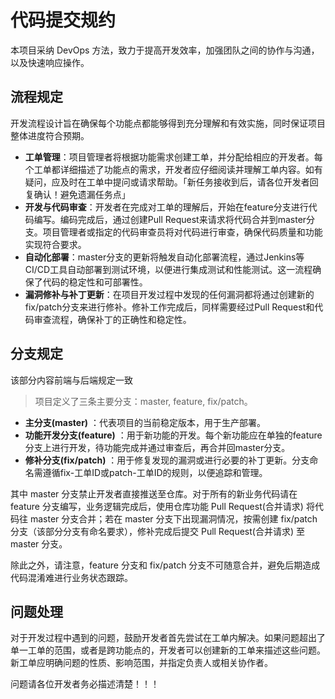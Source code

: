 # 代码提交规约

本项目采纳 DevOps 方法，致力于提高开发效率，加强团队之间的协作与沟通，以及快速响应操作。

## 流程规定

开发流程设计旨在确保每个功能点都能够得到充分理解和有效实施，同时保证项目整体进度符合预期。

- **工单管理**：项目管理者将根据功能需求创建工单，并分配给相应的开发者。每个工单都详细描述了功能点的需求，开发者应仔细阅读并理解工单内容。如有疑问，应及时在工单中提问或请求帮助。「新任务接收到后，请各位开发者回复确认！避免遗漏任务点」
- **开发与代码审查**：开发者在完成对工单的理解后，开始在feature分支进行代码编写。编码完成后，通过创建Pull Request来请求将代码合并到master分支。项目管理者或指定的代码审查员将对代码进行审查，确保代码质量和功能实现符合要求。
- **自动化部署**：master分支的更新将触发自动化部署流程，通过Jenkins等CI/CD工具自动部署到测试环境，以便进行集成测试和性能测试。这一流程确保了代码的稳定性和可部署性。
- **漏洞修补与补丁更新**：在项目开发过程中发现的任何漏洞都将通过创建新的fix/patch分支来进行修补。修补工作完成后，同样需要经过Pull Request和代码审查流程，确保补丁的正确性和稳定性。

## 分支规定

该部分内容前端与后端规定一致

> 项目定义了三条主要分支：master, feature, fix/patch。

- **主分支(master)** ：代表项目的当前稳定版本，用于生产部署。
- **功能开发分支(feature)** ：用于新功能的开发。每个新功能应在单独的feature分支上进行开发，待功能完成并通过审查后，再合并回master分支。
- **修补分支(fix/patch)** ：用于修复发现的漏洞或进行必要的补丁更新。分支命名需遵循fix-工单ID或patch-工单ID的规则，以便追踪和管理。

其中 master 分支禁止开发者直接推送至仓库。对于所有的新业务代码请在 feature 分支编写，业务逻辑完成后，使用仓库功能 Pull Request(合并请求) 将代码往 master 分支合并；若在 master 分支下出现漏洞情况，按需创建 fix/patch 分支（该部分分支有命名要求），修补完成后提交 Pull Request(合并请求) 至 master 分支。

除此之外，请注意，feature 分支和 fix/patch 分支不可随意合并，避免后期造成代码混淆难进行业务状态跟踪。

## 问题处理

对于开发过程中遇到的问题，鼓励开发者首先尝试在工单内解决。如果问题超出了单一工单的范围，或者是跨功能点的，开发者可以创建新的工单来描述这些问题。新工单应明确问题的性质、影响范围，并指定负责人或相关协作者。

问题请各位开发者务必描述清楚！！！